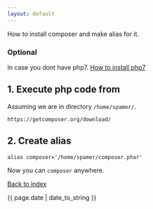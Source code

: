 ```yaml
---
layout: default
---
```


How to install composer and make alias for it. 

### Optional 
In case you dont have php7. [How to install php7](https://www.digitalocean.com/community/tutorials/how-to-upgrade-to-php-7-on-ubuntu-14-04)

## 1. Execute php code from 
Assuming we are in directory `/home/spamer/`.

`https://getcomposer.org/download/`

## 2. Create alias
`alias composer='/home/spamer/composer.phar'`

Now you can `composer` anywhere.


<p>
	<a href="http://blog.spameri.cz">Back to index</a>
</p>
<p class="meta">{{ page.date | date_to_string }}</p>
